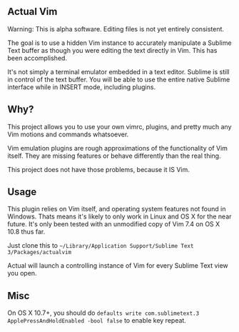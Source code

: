 Actual Vim
----

Warning: This is alpha software. Editing files is not yet entirely consistent.

The goal is to use a hidden Vim instance to accurately manipulate a Sublime Text buffer as though you were editing the text directly in Vim. This has been accomplished.

It's not simply a terminal emulator embedded in a text editor. Sublime is still in control of the text buffer. You will be able to use the entire native Sublime interface while in INSERT mode, including plugins.

Why?
----

This project allows you to use your own vimrc, plugins, and pretty much any Vim motions and commands whatsoever.

Vim emulation plugins are rough approximations of the functionality of Vim itself. They are missing features or behave differently than the real thing.

This project does not have those problems, because it IS Vim.

Usage
----

This plugin relies on Vim itself, and operating system features not found in Windows. Thats means it's likely to only work in Linux and OS X for the near future. It's only been tested with an unmodified copy of Vim 7.4 on OS X 10.8 thus far.

Just clone this to `~/Library/Application Support/Sublime Text 3/Packages/actualvim`

Actual will launch a controlling instance of Vim for every Sublime Text view you open.

Misc
----

On OS X 10.7+, you should do `defaults write com.sublimetext.3 ApplePressAndHoldEnabled -bool false` to enable key repeat.
